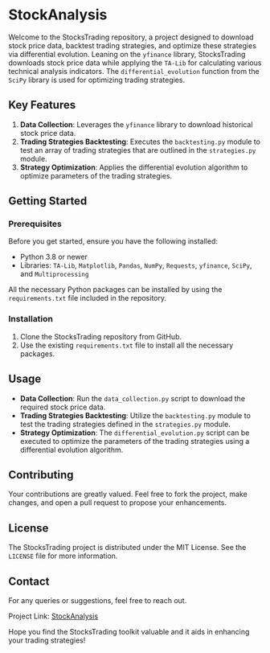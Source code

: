 # StockAnalysis

Welcome to the StocksTrading repository, a project designed to download stock price data, backtest trading strategies, and optimize these strategies via differential evolution. Leaning on the `yfinance` library, StocksTrading downloads stock price data while applying the `TA-Lib` for calculating various technical analysis indicators. The `differential_evolution` function from the `SciPy` library is used for optimizing trading strategies.

## Key Features

1. **Data Collection**: Leverages the `yfinance` library to download historical stock price data.
2. **Trading Strategies Backtesting**: Executes the `backtesting.py` module to test an array of trading strategies that are outlined in the `strategies.py` module.
3. **Strategy Optimization**: Applies the differential evolution algorithm to optimize parameters of the trading strategies.

## Getting Started

### Prerequisites
Before you get started, ensure you have the following installed:

- Python 3.8 or newer
- Libraries: `TA-Lib`, `Matplotlib`, `Pandas`, `NumPy`, `Requests`, `yfinance`, `SciPy`, and `Multiprocessing`

All the necessary Python packages can be installed by using the `requirements.txt` file included in the repository.

### Installation
1. Clone the StocksTrading repository from GitHub.
2. Use the existing `requirements.txt` file to install all the necessary packages.

## Usage

- **Data Collection**: Run the `data_collection.py` script to download the required stock price data.
- **Trading Strategies Backtesting**: Utilize the `backtesting.py` module to test the trading strategies defined in the `strategies.py` module.
- **Strategy Optimization**: The `differential_evolution.py` script can be executed to optimize the parameters of the trading strategies using a differential evolution algorithm.

## Contributing
Your contributions are greatly valued. Feel free to fork the project, make changes, and open a pull request to propose your enhancements.

## License
The StocksTrading project is distributed under the MIT License. See the `LICENSE` file for more information.

## Contact
For any queries or suggestions, feel free to reach out.

Project Link: [StockAnalysis](https://github.com/shot4rz/StockAnalysis)

Hope you find the StocksTrading toolkit valuable and it aids in enhancing your trading strategies!

